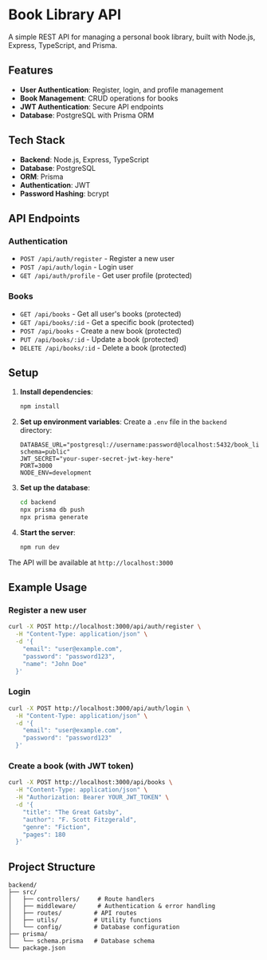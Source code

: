 # Book Library API

A simple REST API for managing a personal book library, built with Node.js, Express, TypeScript, and Prisma.

## Features

- **User Authentication**: Register, login, and profile management
- **Book Management**: CRUD operations for books
- **JWT Authentication**: Secure API endpoints
- **Database**: PostgreSQL with Prisma ORM

## Tech Stack

- **Backend**: Node.js, Express, TypeScript
- **Database**: PostgreSQL
- **ORM**: Prisma
- **Authentication**: JWT
- **Password Hashing**: bcrypt

## API Endpoints

### Authentication

- `POST /api/auth/register` - Register a new user
- `POST /api/auth/login` - Login user
- `GET /api/auth/profile` - Get user profile (protected)

### Books

- `GET /api/books` - Get all user's books (protected)
- `GET /api/books/:id` - Get a specific book (protected)
- `POST /api/books` - Create a new book (protected)
- `PUT /api/books/:id` - Update a book (protected)
- `DELETE /api/books/:id` - Delete a book (protected)

## Setup

1. **Install dependencies**:

   ```bash
   npm install
   ```

2. **Set up environment variables**:
   Create a `.env` file in the `backend` directory:

   ```env
   DATABASE_URL="postgresql://username:password@localhost:5432/book_library?schema=public"
   JWT_SECRET="your-super-secret-jwt-key-here"
   PORT=3000
   NODE_ENV=development
   ```

3. **Set up the database**:

   ```bash
   cd backend
   npx prisma db push
   npx prisma generate
   ```

4. **Start the server**:
   ```bash
   npm run dev
   ```

The API will be available at `http://localhost:3000`

## Example Usage

### Register a new user

```bash
curl -X POST http://localhost:3000/api/auth/register \
  -H "Content-Type: application/json" \
  -d '{
    "email": "user@example.com",
    "password": "password123",
    "name": "John Doe"
  }'
```

### Login

```bash
curl -X POST http://localhost:3000/api/auth/login \
  -H "Content-Type: application/json" \
  -d '{
    "email": "user@example.com",
    "password": "password123"
  }'
```

### Create a book (with JWT token)

```bash
curl -X POST http://localhost:3000/api/books \
  -H "Content-Type: application/json" \
  -H "Authorization: Bearer YOUR_JWT_TOKEN" \
  -d '{
    "title": "The Great Gatsby",
    "author": "F. Scott Fitzgerald",
    "genre": "Fiction",
    "pages": 180
  }'
```

## Project Structure

```
backend/
├── src/
│   ├── controllers/     # Route handlers
│   ├── middleware/      # Authentication & error handling
│   ├── routes/         # API routes
│   ├── utils/          # Utility functions
│   └── config/         # Database configuration
├── prisma/
│   └── schema.prisma   # Database schema
└── package.json
```
